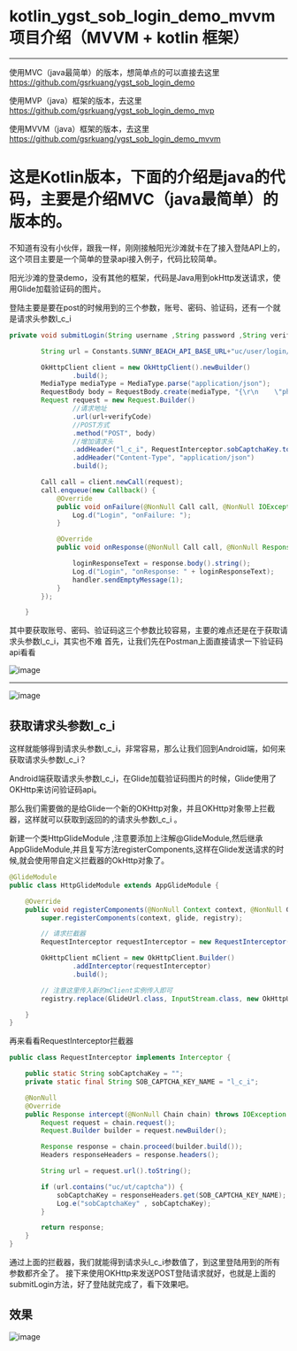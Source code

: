 # kotlin_ygst_sob_login_demo_mvvm 项目介绍（MVVM + kotlin 框架）
-------------------------------

使用MVC（java最简单）的版本，想简单点的可以直接去这里 https://github.com/gsrkuang/ygst_sob_login_demo

使用MVP（java）框架的版本，去这里 https://github.com/gsrkuang/ygst_sob_login_demo_mvp

使用MVVM（java）框架的版本，去这里 https://github.com/gsrkuang/ygst_sob_login_demo_mvvm

# 这是Kotlin版本，下面的介绍是java的代码，主要是介绍MVC（java最简单）的版本的。

不知道有没有小伙伴，跟我一样，刚刚接触阳光沙滩就卡在了接入登陆API上的，这个项目主要是一个简单的登录api接入例子，代码比较简单。

阳光沙滩的登录demo，没有其他的框架，代码是Java用到okHttp发送请求，使用Glide加载验证码的图片。

登陆主要是要在post的时候用到的三个参数，账号、密码、验证码，还有一个就是请求头参数l_c_i
```java
private void submitLogin(String username ,String password ,String verifyCode){

        String url = Constants.SUNNY_BEACH_API_BASE_URL+"uc/user/login/";

        OkHttpClient client = new OkHttpClient().newBuilder()
                .build();
        MediaType mediaType = MediaType.parse("application/json");
        RequestBody body = RequestBody.create(mediaType, "{\r\n    \"phoneNum\": \""+username +"\",\r\n    \"password\": \""+password +"\"\r\n}");
        Request request = new Request.Builder()
                //请求地址
                .url(url+verifyCode)
                //POST方式
                .method("POST", body)
                //增加请求头
                .addHeader("l_c_i", RequestInterceptor.sobCaptchaKey.toString())
                .addHeader("Content-Type", "application/json")
                .build();

        Call call = client.newCall(request);
        call.enqueue(new Callback() {
            @Override
            public void onFailure(@NonNull Call call, @NonNull IOException e) {
                Log.d("Login", "onFailure: ");
            }

            @Override
            public void onResponse(@NonNull Call call, @NonNull Response response) throws IOException {

                loginResponseText = response.body().string();
                Log.d("Login", "onResponse: " + loginResponseText);
                handler.sendEmptyMessage(1);
            }
        });

    }
```

其中要获取账号、密码、验证码这三个参数比较容易，主要的难点还是在于获取请求头参数l_c_i，其实也不难
首先，让我们先在Postman上面直接请求一下验证码api看看

![image](https://user-images.githubusercontent.com/13102787/149130555-3e71613f-e0d8-444a-8b09-150aa47dc7b0.png)

----------------------

![image](https://user-images.githubusercontent.com/13102787/149130646-1c4a6a77-4d54-42d4-8da8-9200f65c6bb9.png)

获取请求头参数l_c_i
------------------

这样就能够得到请求头参数l_c_i，非常容易，那么让我们回到Android端，如何来获取请求头参数l_c_i？

Android端获取请求头参数l_c_i，在Glide加载验证码图片的时候，Glide使用了OKHttp来访问验证码api。

那么我们需要做的是给Glide一个新的OKHttp对象，并且OKHttp对象带上拦截器，这样就可以获取到返回的的请求头参数l_c_i 。

新建一个类HttpGlideModule ,注意要添加上注解@GlideModule,然后继承AppGlideModule,并且复写方法registerComponents,这样在Glide发送请求的时候,就会使用带自定义拦截器的OkHttp对象了。

```java
@GlideModule
public class HttpGlideModule extends AppGlideModule {

    @Override
    public void registerComponents(@NonNull Context context, @NonNull Glide glide, @NonNull Registry registry) {
        super.registerComponents(context, glide, registry);

        // 请求拦截器
        RequestInterceptor requestInterceptor = new RequestInterceptor();

        OkHttpClient mClient = new OkHttpClient.Builder()
                .addInterceptor(requestInterceptor)
                .build();

        // 注意这里传入新的mClient实例传入即可
        registry.replace(GlideUrl.class, InputStream.class, new OkHttpUrlLoader.Factory(mClient));

    }
}
```

再来看看RequestInterceptor拦截器
```java
public class RequestInterceptor implements Interceptor {

    public static String sobCaptchaKey = "";
    private static final String SOB_CAPTCHA_KEY_NAME = "l_c_i";

    @NonNull
    @Override
    public Response intercept(@NonNull Chain chain) throws IOException {
        Request request = chain.request();
        Request.Builder builder = request.newBuilder();

        Response response = chain.proceed(builder.build());
        Headers responseHeaders = response.headers();

        String url = request.url().toString();

        if (url.contains("uc/ut/captcha")) {
            sobCaptchaKey = responseHeaders.get(SOB_CAPTCHA_KEY_NAME);
            Log.e("sobCaptchaKey" , sobCaptchaKey);
        }

        return response;
    }
}
```

通过上面的拦截器，我们就能得到请求头l_c_i参数值了，到这里登陆用到的所有参数都齐全了。
接下来使用OKHttp来发送POST登陆请求就好，也就是上面的submitLogin方法，好了登陆就完成了，看下效果吧。

效果
----
![image](https://user-images.githubusercontent.com/13102787/149138835-f40aed88-377b-49bd-ba03-c2dd204880bb.png)


